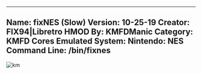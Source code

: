 -----------------------
Name: fixNES (Slow)
Version: 10-25-19
Creator: FIX94|Libretro
HMOD By: KMFDManic
Category: KMFD Cores
Emulated System: Nintendo: NES
Command Line: /bin/fixnes
-----------------------
![km](https://i.imgur.com/6QDqqqy.png)

